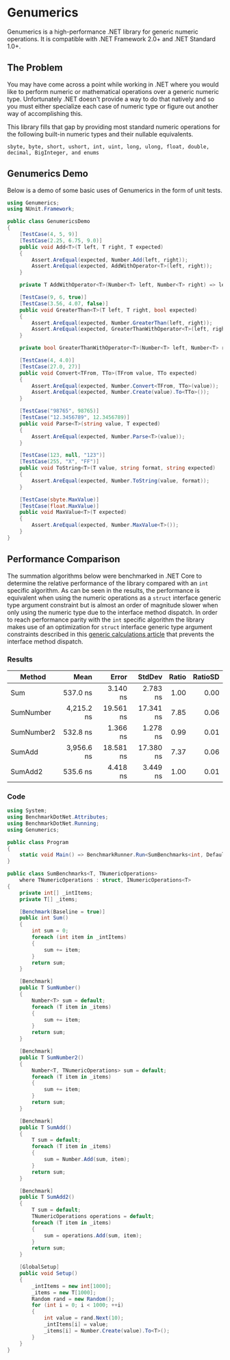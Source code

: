 # Genumerics
Genumerics is a high-performance .NET library for generic numeric operations. It is compatible with .NET Framework 2.0+ and .NET Standard 1.0+.

## The Problem
You may have come across a point while working in .NET where you would like to perform numeric or mathematical operations over a generic numeric type. Unfortunately .NET doesn't provide a way to do that natively and so you must either specialize each case of numeric type or figure out another way of accomplishing this.

This library fills that gap by providing most standard numeric operations for the following built-in numeric types and their nullable equivalents.

`sbyte, byte, short, ushort, int, uint, long, ulong, float, double, decimal, BigInteger, and enums`

## Genumerics Demo
Below is a demo of some basic uses of Genumerics in the form of unit tests.
```c#
using Genumerics;
using NUnit.Framework;

public class GenumericsDemo
{
    [TestCase(4, 5, 9)]
    [TestCase(2.25, 6.75, 9.0)]
    public void Add<T>(T left, T right, T expected)
    {
        Assert.AreEqual(expected, Number.Add(left, right));
        Assert.AreEqual(expected, AddWithOperator<T>(left, right));
    }

    private T AddWithOperator<T>(Number<T> left, Number<T> right) => left + right;

    [TestCase(9, 6, true)]
    [TestCase(3.56, 4.07, false)]
    public void GreaterThan<T>(T left, T right, bool expected)
    {
        Assert.AreEqual(expected, Number.GreaterThan(left, right));
        Assert.AreEqual(expected, GreaterThanWithOperator<T>(left, right));
    }

    private bool GreaterThanWithOperator<T>(Number<T> left, Number<T> right) => left > right;

    [TestCase(4, 4.0)]
    [TestCase(27.0, 27)]
    public void Convert<TFrom, TTo>(TFrom value, TTo expected)
    {
        Assert.AreEqual(expected, Number.Convert<TFrom, TTo>(value));
        Assert.AreEqual(expected, Number.Create(value).To<TTo>());
    }

    [TestCase("98765", 98765)]
    [TestCase("12.3456789", 12.3456789)]
    public void Parse<T>(string value, T expected)
    {
        Assert.AreEqual(expected, Number.Parse<T>(value));
    }

    [TestCase(123, null, "123")]
    [TestCase(255, "X", "FF")]
    public void ToString<T>(T value, string format, string expected)
    {
        Assert.AreEqual(expected, Number.ToString(value, format));
    }

    [TestCase(sbyte.MaxValue)]
    [TestCase(float.MaxValue)]
    public void MaxValue<T>(T expected)
    {
        Assert.AreEqual(expected, Number.MaxValue<T>());
    }
}
```

## Performance Comparison
The summation algorithms below were benchmarked in .NET Core to determine the relative performance of the library compared with an `int` specific algorithm. As can be seen in the results, the performance is equivalent when using the numeric operations as a `struct` interface generic type argument constraint but is almost an order of magnitude slower when only using the numeric type due to the interface method dispatch. In order to reach performance parity with the `int` specific algorithm the library makes use of an optimization for `struct` interface generic type argument constraints described in this [generic calculations article](https://www.codeproject.com/articles/8531/using-generics-for-calculations) that prevents the interface method dispatch.

### Results
|     Method |       Mean |     Error |    StdDev | Ratio | RatioSD |
|----------- |-----------:|----------:|----------:|------:|--------:|
|        Sum |   537.0 ns |  3.140 ns |  2.783 ns |  1.00 |    0.00 |
|  SumNumber | 4,215.2 ns | 19.561 ns | 17.341 ns |  7.85 |    0.06 |
| SumNumber2 |   532.8 ns |  1.366 ns |  1.278 ns |  0.99 |    0.01 |
|     SumAdd | 3,956.6 ns | 18.581 ns | 17.380 ns |  7.37 |    0.06 |
|    SumAdd2 |   535.6 ns |  4.418 ns |  3.449 ns |  1.00 |    0.01 |

### Code
```c#
using System;
using BenchmarkDotNet.Attributes;
using BenchmarkDotNet.Running;
using Genumerics;

public class Program
{
    static void Main() => BenchmarkRunner.Run<SumBenchmarks<int, DefaultNumericOperations>>();
}

public class SumBenchmarks<T, TNumericOperations>
    where TNumericOperations : struct, INumericOperations<T>
{
    private int[] _intItems;
    private T[] _items;

    [Benchmark(Baseline = true)]
    public int Sum()
    {
        int sum = 0;
        foreach (int item in _intItems)
        {
            sum += item;
        }
        return sum;
    }

    [Benchmark]
    public T SumNumber()
    {
        Number<T> sum = default;
        foreach (T item in _items)
        {
            sum += item;
        }
        return sum;
    }

    [Benchmark]
    public T SumNumber2()
    {
        Number<T, TNumericOperations> sum = default;
        foreach (T item in _items)
        {
            sum += item;
        }
        return sum;
    }

    [Benchmark]
    public T SumAdd()
    {
        T sum = default;
        foreach (T item in _items)
        {
            sum = Number.Add(sum, item);
        }
        return sum;
    }

    [Benchmark]
    public T SumAdd2()
    {
        T sum = default;
        TNumericOperations operations = default;
        foreach (T item in _items)
        {
            sum = operations.Add(sum, item);
        }
        return sum;
    }

    [GlobalSetup]
    public void Setup()
    {
        _intItems = new int[1000];
        _items = new T[1000];
        Random rand = new Random();
        for (int i = 0; i < 1000; ++i)
        {
            int value = rand.Next(10);
            _intItems[i] = value;
            _items[i] = Number.Create(value).To<T>();
        }
    }
}
```
